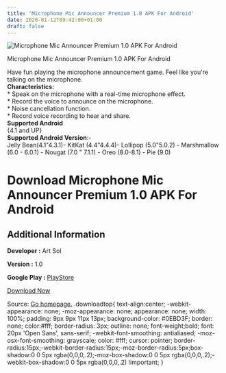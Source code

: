 ```yaml
---
title: 'Microphone Mic Announcer Premium 1.0 APK For Android'
date: 2020-01-12T09:42:00+01:00
draft: false
---
```


![Microphone Mic Announcer Premium 1.0 APK For Android](https://i0.wp.com/apkhome.net/wp-content/uploads/2020/01/Microphone-Mic-Announcer-Premium-1.0.png "Microphone Mic Announcer Premium 1.0 APK For Android")

  

Microphone Mic Announcer Premium 1.0 APK For Android

Have fun playing the microphone announcement game. Feel like you're talking on the microphone.  
**Characteristics:**  
\* Speak on the microphone with a real-time microphone effect.  
\* Record the voice to announce on the microphone.  
\* Noise cancellation function.  
\* Record voice recording to hear and share.  
**Supported Android**  
{4.1 and UP}  
**Supported Android Version**:-  
Jelly Bean(4.1"4.3.1)- KitKat (4.4"4.4.4)- Lollipop (5.0"5.0.2) - Marshmallow (6.0 - 6.0.1) - Nougat (7.0 " 7.1.1) - Oreo (8.0-8.1) - Pie (9.0)

Download Microphone Mic Announcer Premium 1.0 APK For Android
=============================================================

Additional Information
----------------------

**Developer :** Art Sol

**Version :** 1.0

**Google Play :** [PlayStore](https://play.google.com/store/apps/details?id=com.artsol.livemicrophone.announcementmic)

  

[Download Now](https://store4app.co/post/microphone-mic-announcer-premium-1-0-apk-for-android_1578818345)

  
Source: [Go homepage.](https://store4app.co/post/microphone-mic-announcer-premium-1-0-apk-for-android_1578818345) .downloadtop{ text-align:center; -webkit-appearance: none; -moz-appearance: none; appearance: none; width: 100%; padding: 9px 9px 11px 13px; background-color: #0EBD3F; border: none; color:#fff; border-radius: 3px; outline: none; font-weight;bold; font: 20px 'Open Sans', sans-serif; -webkit-font-smoothing: antialiased; -moz-osx-font-smoothing: grayscale; color: #fff; cursor: pointer; border-radius:15px;-webkit-border-radius:15px;-moz-border-radius:5px;box-shadow:0 0 5px rgba(0,0,0,.2);-moz-box-shadow:0 0 5px rgba(0,0,0,.2);-webkit-box-shadow:0 0 5px rgba(0,0,0,.2) !important; }